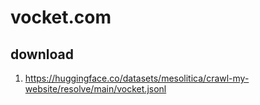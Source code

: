 # vocket.com

## download

1. https://huggingface.co/datasets/mesolitica/crawl-my-website/resolve/main/vocket.jsonl